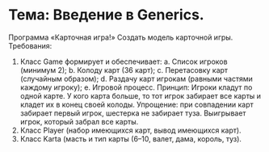 # Тема: Введение в Generics.

Программа «Карточная игра!»
Создать модель карточной игры.
Требования: 
1.	Класс Game формирует и обеспечивает: 
a.	Список игроков (минимум 2);
b.	Колоду карт (36 карт); 
c.	Перетасовку карт (случайным образом); 
d.	Раздачу карт игрокам (равными частями каждому игроку); 
e.	Игровой процесс. Принцип: Игроки кладут по одной карте. У кого карта больше, то тот игрок забирает все карты и кладет их в конец своей колоды. Упрощение: при совпадении карт забирает первый игрок, шестерка не забирает туза. Выигрывает игрок, который забрал все карты.
2.	Класс Player (набор имеющихся карт, вывод имеющихся карт).
3.	Класс Karta (масть и тип карты (6–10, валет, дама, король, туз).
